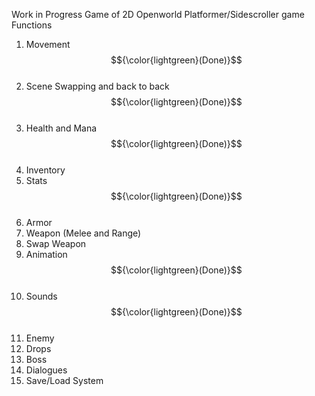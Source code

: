 Work in Progress Game of 2D Openworld Platformer/Sidescroller game <br>
Functions
1.	Movement $${\color{lightgreen}(Done)}$$ <br>
2.	Scene Swapping and back to back $${\color{lightgreen}(Done)}$$ <br>
3.	Health and Mana $${\color{lightgreen}(Done)}$$ <br>
4.	Inventory <br>
5.	Stats $${\color{lightgreen}(Done)}$$ <br>
6.	Armor <br>
7.	Weapon (Melee and Range) <br>
8.	Swap Weapon <br>
9.	Animation <br> $${\color{lightgreen}(Done)}$$ <br>
10.	Sounds <br> $${\color{lightgreen}(Done)}$$ <br>
11.	Enemy <br>
12.	Drops <br>
13.	Boss <br>
14.	Dialogues <br>
15.	Save/Load System <br>
